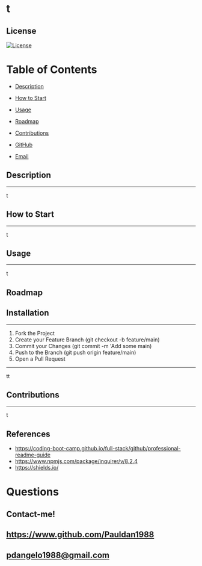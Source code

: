 # t


## License

[![License](https://img.shields.io/badge/Mozilla-2.0-red.svg)](https://opensource.org/licenses/MPL-2.0) 

<!-- TABLE OF CONTENTS -->

# Table of Contents

- [Description](#Description)

- [How to Start](#How-to-Start)

- [Usage](#Usage)

- [Roadmap](#Roadmap)

- [Contributions](#Contributions)

- [GitHub](#GitHub)

- [Email](#E-Mail)



## Description
___
t

## How to Start
___
t

## Usage
___
t

## Roadmap

## Installation
___
1. Fork the Project
2. Create your Feature Branch (git checkout -b feature/main)
3. Commit your Changes (git commit -m 'Add some main)
4. Push to the Branch (git push origin feature/main)
5. Open a Pull Request
___
tt

## Contributions
___
t

## References

- https://coding-boot-camp.github.io/full-stack/github/professional-readme-guide
- https://www.npmjs.com/package/inquirer/v/8.2.4
- https://shields.io/

# Questions

## Contact-me!
## https://www.github.com/Pauldan1988
## pdangelo1988@gmail.com
